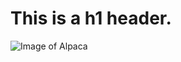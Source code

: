 # This is a h1 header.
![Image of Alpaca](https://preview.redd.it/8009eizmov631.jpg?auto=webp&s=9aceb391cfec975e6aa86fa010dda85e105cc59f)
